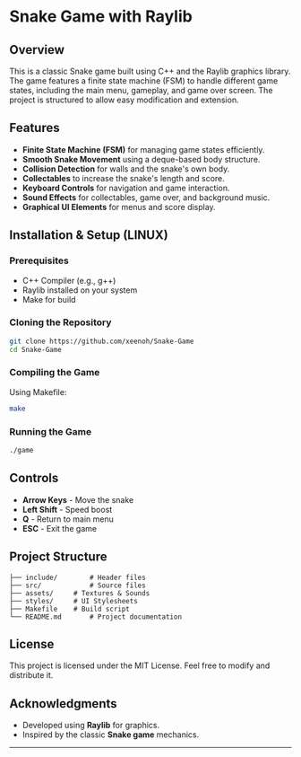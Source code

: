 # Snake Game with Raylib

## Overview

This is a classic Snake game built using C++ and the Raylib graphics library. The game features a finite state machine (FSM) to handle different game states, including the main menu, gameplay, and game over screen. The project is structured to allow easy modification and extension.

## Features

- **Finite State Machine (FSM)** for managing game states efficiently.
- **Smooth Snake Movement** using a deque-based body structure.
- **Collision Detection** for walls and the snake's own body.
- **Collectables** to increase the snake's length and score.
- **Keyboard Controls** for navigation and game interaction.
- **Sound Effects** for collectables, game over, and background music.
- **Graphical UI Elements** for menus and score display.

## Installation & Setup (LINUX)

### Prerequisites

- C++ Compiler (e.g., g++)
- Raylib installed on your system
- Make for build

### Cloning the Repository

```sh
git clone https://github.com/xeenoh/Snake-Game
cd Snake-Game
```

### Compiling the Game

Using Makefile:

```sh
make
```

### Running the Game

```sh
./game
```

## Controls

- **Arrow Keys** - Move the snake
- **Left Shift** - Speed boost
- **Q** - Return to main menu
- **ESC** - Exit the game

## Project Structure

```
├── include/		# Header files
├── src/			# Source files
├── assets/		# Textures & Sounds
├── styles/		# UI Stylesheets
├── Makefile	# Build script
└── README.md		# Project documentation
```

## License

This project is licensed under the MIT License. Feel free to modify and distribute it.

## Acknowledgments

- Developed using **Raylib** for graphics.
- Inspired by the classic **Snake game** mechanics.

---
